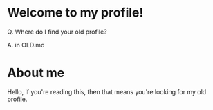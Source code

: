 # Welcome to my profile!

Q. Where do I find your old profile?

A. in OLD.md

# About me

Hello, if you're reading this, then that means you're looking for my old profile.
